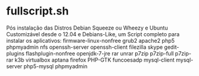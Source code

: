 fullscript.sh
=============

Pós instalação das Distros Debian Squeeze ou Wheezy e Ubuntu Customizável desde o 12.04 e Debians-Like, um Script completo para instalar os aplicativos: firmware-linux-nonfree grub2 apache2 php5 phpmyadmin nfs openssh-server openssh-client filezilla skype gedit-plugins flashplugin-nonfree openjdk-7-jre rar unrar p7zip p7zip-full p7zip-rar k3b virtualbox aptana firefox PHP-GTK funcoesadp mysql-client mysql-server php5-mysql phpmyadmin
